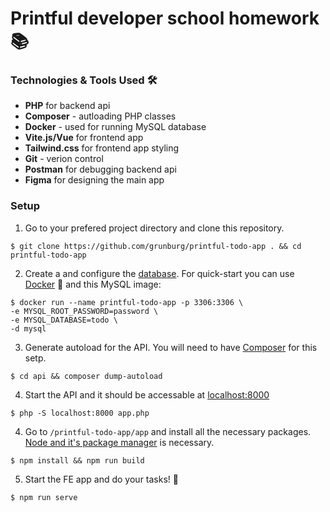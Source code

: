 # Printful developer school homework 📚

### Technologies & Tools Used 🛠
* **PHP** for backend api
* **Composer** - autloading PHP classes
* **Docker** - used for running MySQL database
* **Vite.js/Vue** for frontend app
* **Tailwind.css** for frontend app styling
* **Git** - verion control
* **Postman** for debugging backend api
* **Figma** for designing the main app

### Setup
1. Go to your prefered project directory and clone this repository.
```
$ git clone https://github.com/grunburg/printful-todo-app . && cd printful-todo-app
```
2. Create a and configure the [database](https://github.com/grunburg/printful-todo-app/blob/master/api/app/Core/Database/Database.php). For quick-start you can use [Docker](https://www.docker.com/) 🐳 and this MySQL image:
```
$ docker run --name printful-todo-app -p 3306:3306 \
-e MYSQL_ROOT_PASSWORD=password \
-e MYSQL_DATABASE=todo \
-d mysql
```
3. Generate autoload for the API. You will need to have [Composer](https://getcomposer.org/) for this setp.
```
$ cd api && composer dump-autoload
```
4. Start the API and it should be accessable at [localhost:8000](http://localhost:8000/)
```
$ php -S localhost:8000 app.php
```
4. Go to `/printful-todo-app/app` and install all the necessary packages. [Node and it's package manager](https://nodejs.org/en/) is necessary.
```
$ npm install && npm run build
```
5. Start the FE app and do your tasks! 🥳
```
$ npm run serve
```
